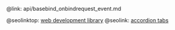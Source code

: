 @link: api/basebind_onbindrequest_event.md

@seolinktop: [web development library](https://webix.com)
@seolink: [accordion tabs](https://webix.com/widget/accordion/)